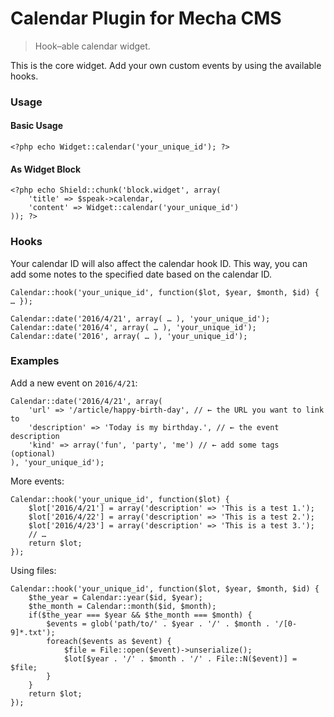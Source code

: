 Calendar Plugin for Mecha CMS
=============================

> Hook–able calendar widget.

This is the core widget. Add your own custom events by using the available hooks.

### Usage

#### Basic Usage

~~~ .php
<?php echo Widget::calendar('your_unique_id'); ?>
~~~

#### As Widget Block

~~~ .php
<?php echo Shield::chunk('block.widget', array(
    'title' => $speak->calendar,
    'content' => Widget::calendar('your_unique_id')
)); ?>
~~~

### Hooks

Your calendar ID will also affect the calendar hook ID. This way, you can add some notes to the specified date based on the calendar ID.

~~~ .php
Calendar::hook('your_unique_id', function($lot, $year, $month, $id) { … });
~~~

~~~ .php
Calendar::date('2016/4/21', array( … ), 'your_unique_id');
Calendar::date('2016/4', array( … ), 'your_unique_id');
Calendar::date('2016', array( … ), 'your_unique_id');
~~~

### Examples

Add a new event on `2016/4/21`:

~~~ .php
Calendar::date('2016/4/21', array(
    'url' => '/article/happy-birth-day', // ← the URL you want to link to
    'description' => 'Today is my birthday.', // ← the event description
    'kind' => array('fun', 'party', 'me') // ← add some tags (optional)
), 'your_unique_id');
~~~

More events:

~~~ .php
Calendar::hook('your_unique_id', function($lot) {
    $lot['2016/4/21'] = array('description' => 'This is a test 1.');
    $lot['2016/4/22'] = array('description' => 'This is a test 2.');
    $lot['2016/4/23'] = array('description' => 'This is a test 3.');
    // …
    return $lot;
});
~~~

Using files:

~~~ .php
Calendar::hook('your_unique_id', function($lot, $year, $month, $id) {
    $the_year = Calendar::year($id, $year);
    $the_month = Calendar::month($id, $month);
    if($the_year === $year && $the_month === $month) {
        $events = glob('path/to/' . $year . '/' . $month . '/[0-9]*.txt');
        foreach($events as $event) {
            $file = File::open($event)->unserialize();
            $lot[$year . '/' . $month . '/' . File::N($event)] = $file;
        }
    }
    return $lot;
});
~~~